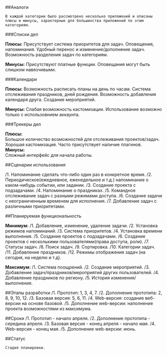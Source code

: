 ##Аналоги

	В каждой категории было рассмотрено несколько приложений и описаны плюсы и минусы, характерные для большинства приложений по этим категориям.  

###Списки дел

**Плюсы:**
	Присутствует система приоритетов для задач. Оповещения, напоминания. Удобный перенос и изменение/дополнение задач. Возможность разделения задач по категориям.  

**Минусы:**
	Присутствуют платные функции. Оповещания могут быть слишком навязчивыми.  

###Календари

**Плюсы:**
	Возможность расписать планы на день по часам. Система отслеживания праздников, дней рождения. Возможность добавления календаря друга. Создание мероприятий.  

**Минусы:**
	Слабая возможность кастомизации. Использование возможно только с использовнием аккаунта.  

###Трекеры дел

**Плюсы:**  
	Большое количество возможностей для отслеживания проектов/задач. Хорошая кастомизация. Часто присутствует наличие плагинов.  
**Минусы:**  
	Сложный интерфейс для начала работы.  

##Сценарии использования

/1. Напоминание сделать что-либо один раз в конкретное время.
/2. Периодическое(ежедневное, еженедельное и т.д.) напоминание о каком-нибудь событии, или задании.
/3. Создание проекта с подзадачами.
/4. Напоминание о праздниках.
/5. Командное отслеживание задач с разными режимами доступа.
/6. Создание задачи с неограниченным временем для исполнения.
/7. Добавление задач с различными приоритетами.

##Планируемая функциональность

**Минимум:**
	/1. Добавление, изменение, удаление задачи.
	/2. Установка режимов напоминаний.
	/3. Система приоритетов.
	/4. Установка времени выполнения.
	/5. Создание проектов с подзадачами.
	/6. Создание проектов с несколькими пользователями(права доступа, роли).
	/7. Статусы задач.
	/8. Поиск задач.
	/9. Сортировка.
	/10. Категории задач.
	/11. Добавление праздников.
	/12. Режимы отображения задач (на сегодня, на неделю и т.д).

**Максимум:**
	/1. Система поощрений.
	/2. Создание мероприятий.
	/3. Добавление задач/праздников/мероприятий других пользователей.
	/4. Добавление праздников по региону.
	/5. История изменения/выполнения.

##Этапы разработки
	/1. Прототип: 1, 3, 4, 7.
	/2. Дополнение прототипа: 2, 8, 9, 10, 12.
	/3. Базовая версия: 5, 6, 11.
	/4. Web-версия: создание веб-версии на основе базовой.
	/5. Дополнение web-версии: наполнение проекта возможностями из максимума.

##Сроки
	/1. Прототип - начало апреля.
	/2. Дополнение прототипа - середина апреля.
	/3. Базовая версия - конец апреля - начало мая.
	/4. Web-версия - конец мая.
	/5. Дополнение web-версии: июнь.

##Статус

	Стадия планировки.
